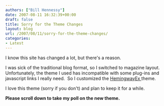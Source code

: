 ```yaml
---
authors: ["Bill Hennessy"]
date: 2007-08-11 16:32:39+00:00
draft: false
title: Sorry for the Theme Changes
layout: blog
url: /2007/08/11/sorry-for-the-theme-changes/
categories:
- Latest
---
```


I know this site has changed a lot, but there's a reason.

I was sick of the traditional blog format, so I switched to magazine layout.  Unfortunately, the theme I used has incompatible with some plug-ins and javascript links I really need.  So I customized the [HemingwayEx ](https://nalinmakar.com/hemingwayex)theme.

I love this theme (sorry if you don't) and plan to keep it for a while.

**Please scroll down to take my poll on the new theme.**
